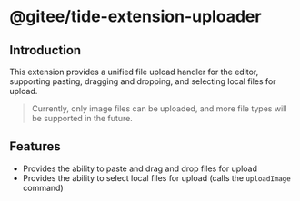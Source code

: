 # @gitee/tide-extension-uploader

## Introduction

This extension provides a unified file upload handler for the editor, supporting pasting, dragging and dropping, and selecting local files for upload.

> Currently, only image files can be uploaded, and more file types will be supported in the future.

## Features

- Provides the ability to paste and drag and drop files for upload
- Provides the ability to select local files for upload (calls the `uploadImage` command)
